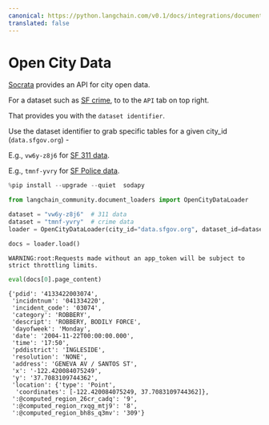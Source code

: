```yaml
---
canonical: https://python.langchain.com/v0.1/docs/integrations/document_loaders/open_city_data
translated: false
---
```


# Open City Data

[Socrata](https://dev.socrata.com/foundry/data.sfgov.org/vw6y-z8j6) provides an API for city open data.

For a dataset such as [SF crime](https://data.sfgov.org/Public-Safety/Police-Department-Incident-Reports-Historical-2003/tmnf-yvry), to to the `API` tab on top right.

That provides you with the `dataset identifier`.

Use the dataset identifier to grab specific tables for a given city_id (`data.sfgov.org`) -

E.g., `vw6y-z8j6` for [SF 311 data](https://dev.socrata.com/foundry/data.sfgov.org/vw6y-z8j6).

E.g., `tmnf-yvry` for [SF Police data](https://dev.socrata.com/foundry/data.sfgov.org/tmnf-yvry).

```python
%pip install --upgrade --quiet  sodapy
```

```python
from langchain_community.document_loaders import OpenCityDataLoader
```

```python
dataset = "vw6y-z8j6"  # 311 data
dataset = "tmnf-yvry"  # crime data
loader = OpenCityDataLoader(city_id="data.sfgov.org", dataset_id=dataset, limit=2000)
```

```python
docs = loader.load()
```

```output
WARNING:root:Requests made without an app_token will be subject to strict throttling limits.
```

```python
eval(docs[0].page_content)
```

```output
{'pdid': '4133422003074',
 'incidntnum': '041334220',
 'incident_code': '03074',
 'category': 'ROBBERY',
 'descript': 'ROBBERY, BODILY FORCE',
 'dayofweek': 'Monday',
 'date': '2004-11-22T00:00:00.000',
 'time': '17:50',
 'pddistrict': 'INGLESIDE',
 'resolution': 'NONE',
 'address': 'GENEVA AV / SANTOS ST',
 'x': '-122.420084075249',
 'y': '37.7083109744362',
 'location': {'type': 'Point',
  'coordinates': [-122.420084075249, 37.7083109744362]},
 ':@computed_region_26cr_cadq': '9',
 ':@computed_region_rxqg_mtj9': '8',
 ':@computed_region_bh8s_q3mv': '309'}
```
